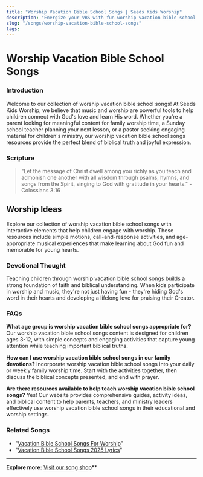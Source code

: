 ```yaml
---
title: "Worship Vacation Bible School Songs | Seeds Kids Worship"
description: "Energize your VBS with fun worship vacation bible school songs. Engaging worship music and activities for summer children's ministry."
slug: "/songs/worship-vacation-bible-school-songs"
tags:
---
```


# Worship Vacation Bible School Songs

### Introduction

Welcome to our collection of worship vacation bible school songs! At Seeds Kids Worship, we believe that music and worship are powerful tools to help children connect with God's love and learn His word. Whether you're a parent looking for meaningful content for family worship time, a Sunday school teacher planning your next lesson, or a pastor seeking engaging material for children's ministry, our worship vacation bible school songs resources provide the perfect blend of biblical truth and joyful expression.

### Scripture

> "Let the message of Christ dwell among you richly as you teach and admonish one another with all wisdom through psalms, hymns, and songs from the Spirit, singing to God with gratitude in your hearts." - Colossians 3:16

## Worship Ideas

Explore our collection of worship vacation bible school songs with interactive elements that help children engage with worship. These resources include simple motions, call-and-response activities, and age-appropriate musical experiences that make learning about God fun and memorable for young hearts.

### Devotional Thought

Teaching children through worship vacation bible school songs builds a strong foundation of faith and biblical understanding. When kids participate in worship and music, they're not just having fun - they're hiding God's word in their hearts and developing a lifelong love for praising their Creator.

### FAQs

**What age group is worship vacation bible school songs appropriate for?**
Our worship vacation bible school songs content is designed for children ages 3-12, with simple concepts and engaging activities that capture young attention while teaching important biblical truths.

**How can I use worship vacation bible school songs in our family devotions?**
Incorporate worship vacation bible school songs into your daily or weekly family worship time. Start with the activities together, then discuss the biblical concepts presented, and end with prayer.

**Are there resources available to help teach worship vacation bible school songs?**
Yes! Our website provides comprehensive guides, activity ideas, and biblical content to help parents, teachers, and ministry leaders effectively use worship vacation bible school songs in their educational and worship settings.

### Related Songs

- "[Vacation Bible School Songs For Worship](/songs/vacation-bible-school-songs-for-worship/)"
- "[Vacation Bible School Songs 2025 Lyrics](/activities/vacation-bible-school-songs-2025-lyrics/)"

---

**Explore more:** [Visit our song shop](https://seedskidsworship.com/shop)**

<!-- Schema Markup -->
<script type="application/ld+json">
{
  "@context": "https://schema.org",
  "@type": "MusicRecording",
  "name": "Worship Vacation Bible School Songs",
  "byArtist": {
    "@type": "MusicGroup",
    "name": "Seeds Kids Worship"
  },
  "isFamilyFriendly": true,
  "url": "https://seedskidsworship.com/songs/worship-vacation-bible-school-songs/"
}
</script>